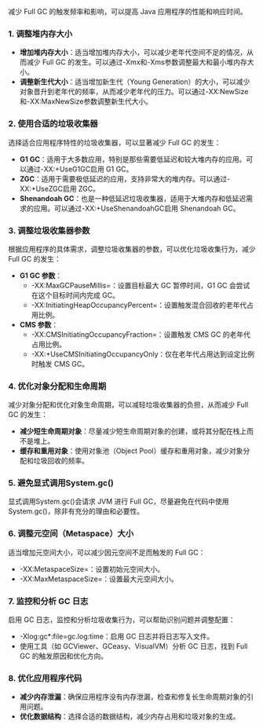减少 Full GC 的触发频率和影响，可以提高 Java 应用程序的性能和响应时间。
### 1. 调整堆内存大小

- **增加堆内存大小**：适当增加堆内存大小，可以减少老年代空间不足的情况，从而减少 Full GC 的发生。可以通过-Xmx和-Xms参数调整最大和最小堆内存大小。
- **调整新生代大小**：适当增加新生代（Young Generation）的大小，可以减少对象晋升到老年代的频率，从而减少老年代的压力。可以通过-XX:NewSize和-XX:MaxNewSize参数调整新生代大小。
### 2. 使用合适的垃圾收集器
选择适合应用程序特性的垃圾收集器，可以显著减少 Full GC 的发生：

- **G1 GC**：适用于大多数应用，特别是那些需要低延迟和较大堆内存的应用。可以通过-XX:+UseG1GC启用 G1 GC。
- **ZGC**：适用于需要极低延迟的应用，支持非常大的堆内存。可以通过-XX:+UseZGC启用 ZGC。
- **Shenandoah GC**：也是一种低延迟垃圾收集器，适用于大堆内存和低延迟需求的应用。可以通过-XX:+UseShenandoahGC启用 Shenandoah GC。
### 3. 调整垃圾收集器参数
根据应用程序的具体需求，调整垃圾收集器的参数，可以优化垃圾收集行为，减少 Full GC 的发生：

- **G1 GC 参数**：
   - -XX:MaxGCPauseMillis=<N>：设置目标最大 GC 暂停时间，G1 GC 会尝试在这个目标时间内完成 GC。
   - -XX:InitiatingHeapOccupancyPercent=<N>：设置触发混合回收的老年代占用比例。
- **CMS 参数**：
   - -XX:CMSInitiatingOccupancyFraction=<N>：设置触发 CMS GC 的老年代占用比例。
   - -XX:+UseCMSInitiatingOccupancyOnly：仅在老年代占用达到设定比例时触发 CMS GC。
### 4. 优化对象分配和生命周期
减少对象分配和优化对象生命周期，可以减轻垃圾收集器的负担，从而减少 Full GC 的发生：

- **减少短生命周期对象**：尽量减少短生命周期对象的创建，或将其分配在栈上而不是堆上。
- **缓存和重用对象**：使用对象池（Object Pool）缓存和重用对象，减少对象分配和垃圾回收的频率。
### 5. 避免显式调用System.gc()
显式调用System.gc()会请求 JVM 进行 Full GC，尽量避免在代码中使用System.gc()，除非有充分的理由和必要性。
### 6. 调整元空间（Metaspace）大小
适当增加元空间大小，可以减少因元空间不足而触发的 Full GC：

- -XX:MetaspaceSize=<size>：设置初始元空间大小。
- -XX:MaxMetaspaceSize=<size>：设置最大元空间大小。
### 7. 监控和分析 GC 日志
启用 GC 日志，监控和分析垃圾收集行为，可以帮助识别问题并调整配置：

- -Xlog:gc*:file=gc.log:time：启用 GC 日志并将日志写入文件。
- 使用工具（如 GCViewer、GCeasy、VisualVM）分析 GC 日志，找到 Full GC 的触发原因和优化方向。
### 8. 优化应用程序代码

- **减少内存泄漏**：确保应用程序没有内存泄漏，检查和修复长生命周期对象的引用问题。
- **优化数据结构**：选择合适的数据结构，减少内存占用和垃圾对象的生成。

